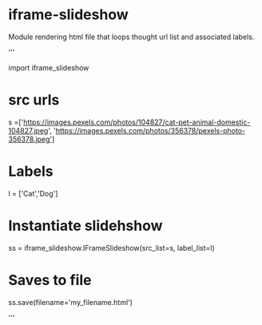# iframe-slideshow

Module rendering html file that loops thought url list and associated labels.

'''

import iframe_slideshow

# src urls
s =['https://images.pexels.com/photos/104827/cat-pet-animal-domestic-104827.jpeg',
    'https://images.pexels.com/photos/356378/pexels-photo-356378.jpeg']

# Labels
l = ['Cat','Dog']

# Instantiate slidehshow
ss = iframe_slideshow.IFrameSlideshow(src_list=s, label_list=l)

# Saves to file
ss.save(filename='my_filename.html')

'''